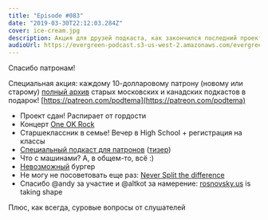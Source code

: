 ```yaml
---
title: "Episode #083"
date: "2019-03-30T22:12:03.284Z"
cover: ice-cream.jpg
description: Акция для друзей подкаста, как закончился последний проект, концерты, о школе, и многое другое! 
audioUrl: https://evergreen-podcast.s3-us-west-2.amazonaws.com/evergreen083.mp3
---
```



Спасибо патронам!

Специальная акция: каждому 10-долларовому патрону (новому или старому) [полный архив](https://podtema.com/ric) старых московских и канадских подкастов в подарок! [https://patreon.com/podtema](https://patreon.com/podtema)

- Проект сдан! Распирает от гордости
- Концерт [One OK Rock](http://www.oneokrock.com/)
- Старшеклассник в семье! Вечер в High School + регистрация на классы
- [Специальный подкаст для патронов](https://www.patreon.com/posts/evergreen-patron-25277776) ([тизер](https://www.patreon.com/posts/eskliuzivnyi-25278591))
- Что с машинами? А, в общем-то, всё :)
- [Невозможный](https://impossiblefoods.com/food/) бургер
- Не могу не посоветовать еще раз: [Never Split the difference](https://amzn.to/2HV3UZF)
- Спасибо @andy за участие и @altkot за намерение: [rosnovsky.us](https://github.com/rosnovsky/rosnovskyus) is taking shape

Плюс, как всегда, суровые вопросы от слушателей